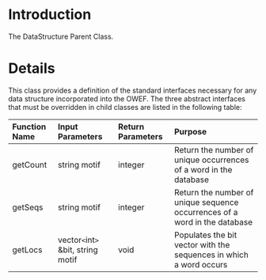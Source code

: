 # Introduction #

The DataStructure Parent Class.


# Details #

This class provides a definition of the standard interfaces necessary for any data structure incorporated into the OWEF.  The three abstract interfaces that must be overridden in child classes are listed in the following table:

| **Function Name** | **Input Parameters** | **Return Parameters** | **Purpose** |
|:------------------|:---------------------|:----------------------|:------------|
| getCount | string motif | integer | Return the number of unique occurrences of a word in the database |
| getSeqs | string motif | integer | Return the number of unique sequence occurrences of a word in the database |
| getLocs | vector`<`int`>` &bit, string motif | void | Populates the bit vector with the sequences in which a word occurs |